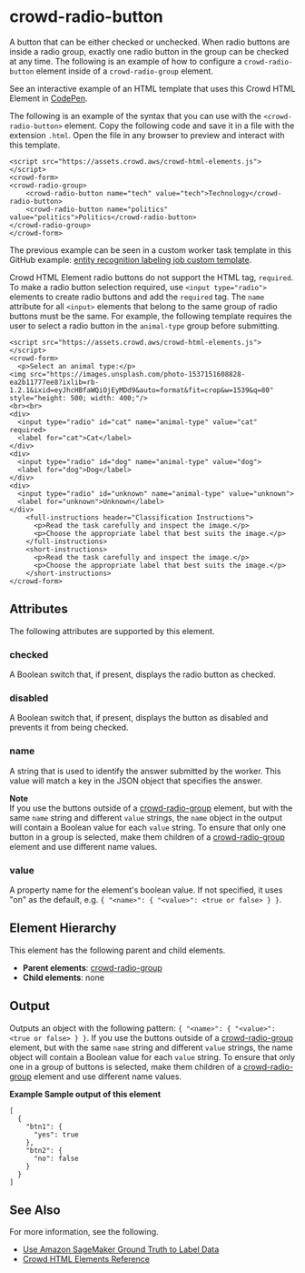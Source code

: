 # crowd\-radio\-button<a name="sms-ui-template-crowd-radio-button"></a>

A button that can be either checked or unchecked\. When radio buttons are inside a radio group, exactly one radio button in the group can be checked at any time\. The following is an example of how to configure a `crowd-radio-button` element inside of a `crowd-radio-group` element\.

See an interactive example of an HTML template that uses this Crowd HTML Element in [CodePen](https://codepen.io/sagemaker_crowd_html_elements/pen/yLgyWGZ)\.

The following is an example of the syntax that you can use with the `<crowd-radio-button>` element\. Copy the following code and save it in a file with the extension `.html`\. Open the file in any browser to preview and interact with this template\. 

```
<script src="https://assets.crowd.aws/crowd-html-elements.js"></script>
<crowd-form>
<crowd-radio-group>
    <crowd-radio-button name="tech" value="tech">Technology</crowd-radio-button>
    <crowd-radio-button name="politics" value="politics">Politics</crowd-radio-button>
</crowd-radio-group>
</crowd-form>
```

The previous example can be seen in a custom worker task template in this GitHub example: [entity recognition labeling job custom template](https://github.com/aws-samples/amazon-sagemaker-ground-truth-task-uis/blob/master/text/named-entity-recognition-with-additional-classification.liquid.html)\.

Crowd HTML Element radio buttons do not support the HTML tag, `required`\. To make a radio button selection required, use `<input type="radio">` elements to create radio buttons and add the `required` tag\. The `name` attribute for all `<input>` elements that belong to the same group of radio buttons must be the same\. For example, the following template requires the user to select a radio button in the `animal-type` group before submitting\.

```
<script src="https://assets.crowd.aws/crowd-html-elements.js"></script>
<crowd-form>
  <p>Select an animal type:</p>
<img src="https://images.unsplash.com/photo-1537151608828-ea2b11777ee8?ixlib=rb-1.2.1&ixid=eyJhcHBfaWQiOjEyMDd9&auto=format&fit=crop&w=1539&q=80" style="height: 500; width: 400;"/>
<br><br>
<div>
  <input type="radio" id="cat" name="animal-type" value="cat" required>
  <label for="cat">Cat</label>
</div>
<div>
  <input type="radio" id="dog" name="animal-type" value="dog">
  <label for="dog">Dog</label>
</div>
<div>
  <input type="radio" id="unknown" name="animal-type" value="unknown">
  <label for="unknown">Unknown</label>
</div>
    <full-instructions header="Classification Instructions">
      <p>Read the task carefully and inspect the image.</p>
      <p>Choose the appropriate label that best suits the image.</p>
    </full-instructions>
    <short-instructions>
      <p>Read the task carefully and inspect the image.</p>
      <p>Choose the appropriate label that best suits the image.</p>
    </short-instructions>
</crowd-form>
```

## Attributes<a name="radio-button-attributes"></a>

The following attributes are supported by this element\.

### checked<a name="radio-button-attributes-checked"></a>

A Boolean switch that, if present, displays the radio button as checked\.

### disabled<a name="radio-button-attributes-disabled"></a>

A Boolean switch that, if present, displays the button as disabled and prevents it from being checked\.

### name<a name="radio-button-attributes-name"></a>

A string that is used to identify the answer submitted by the worker\. This value will match a key in the JSON object that specifies the answer\.

**Note**  
If you use the buttons outside of a [crowd\-radio\-group](sms-ui-template-crowd-radio-group.md) element, but with the same `name` string and different `value` strings, the `name` object in the output will contain a Boolean value for each `value` string\. To ensure that only one button in a group is selected, make them children of a [crowd\-radio\-group](sms-ui-template-crowd-radio-group.md) element and use different name values\.

### value<a name="radio-button-attributes-value"></a>

A property name for the element's boolean value\. If not specified, it uses "on" as the default, e\.g\. `{ "<name>": { "<value>": <true or false> } }`\.

## Element Hierarchy<a name="radio-button-element-hierarchy"></a>

This element has the following parent and child elements\.
+ **Parent elements**: [crowd\-radio\-group](sms-ui-template-crowd-radio-group.md)
+ **Child elements**: none

## Output<a name="radio-button-output"></a>

Outputs an object with the following pattern: `{ "<name>": { "<value>": <true or false> } }`\. If you use the buttons outside of a [crowd\-radio\-group](sms-ui-template-crowd-radio-group.md) element, but with the same `name` string and different `value` strings, the name object will contain a Boolean value for each `value` string\. To ensure that only one in a group of buttons is selected, make them children of a [crowd\-radio\-group](sms-ui-template-crowd-radio-group.md) element and use different name values\.

**Example Sample output of this element**  

```
[
  {
    "btn1": {
      "yes": true
    },
    "btn2": {
      "no": false
    }
  }
]
```

## See Also<a name="radio-button-see-also"></a>

For more information, see the following\.
+ [Use Amazon SageMaker Ground Truth to Label Data](sms.md)
+ [Crowd HTML Elements Reference](sms-ui-template-reference.md)